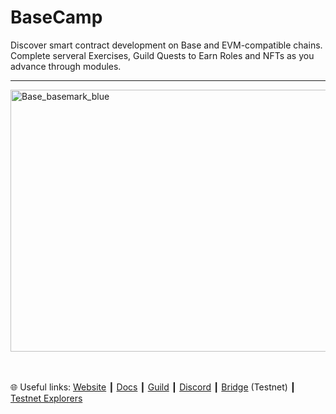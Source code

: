 <h1>BaseCamp</h1>


<p>Discover smart contract development on Base and EVM-compatible chains. Complete serveral Exercises, Guild Quests to Earn Roles and NFTs as you advance through modules.<p>

---

<img width="1281" height="419" alt="Base_basemark_blue" src="https://github.com/user-attachments/assets/957c2700-dd16-4d95-b402-b84a62f908f7" />

<br>
<br>
<br>

🌐 Useful links: [Website](https://base.org/) ┃ [Docs](https://docs.base.org/learn/welcome) ┃ [Guild](https://guild.xyz/buildonbase) ┃ [Discord](https://discord.gg/buildonbase) ┃ [Bridge](https://sepolia-bridge.base.org)  (Testnet) ┃ [Testnet Explorers](https://sepolia.basescan.org/)
